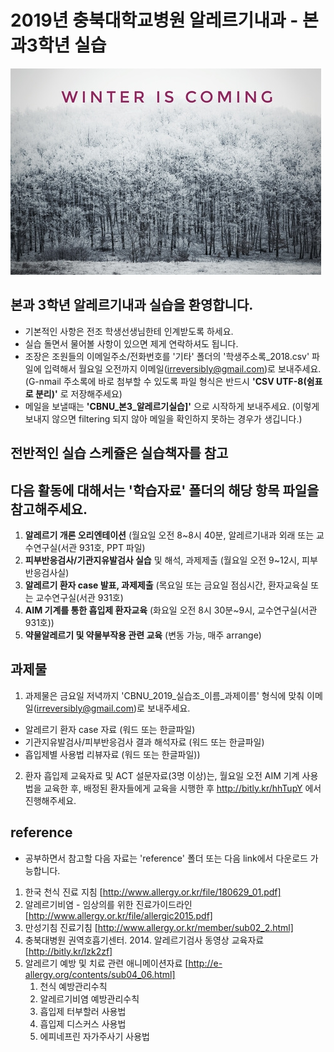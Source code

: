 # 2019년 충북대학교병원 알레르기내과 - 본과3학년 실습

![Winter_is_coming](./img/Winter_is_coming.png)

## 본과 3학년  알레르기내과 실습을 환영합니다. 

- 기본적인 사항은 전조 학생선생님한테 인계받도록 하세요. 
- 실습 돌면서 물어볼 사항이 있으면 제게 연락하셔도 됩니다.
- 조장은 조원들의 이메일주소/전화번호를 '기타' 폴더의 '학생주소록_2018.csv' 파일에 입력해서 월요일 오전까지 이메일(irreversibly@gmail.com)로 보내주세요. (G-nmail 주소록에 바로 첨부할 수 있도록 파일 형식은 반드시 **'CSV UTF-8(쉼표로 분리)'** 로 저장해주세요)
- 메일을 보낼때는 **'CBNU_본3_알레르기실습]'** 으로 시작하게 보내주세요. (이렇게 보내지 않으면 filtering 되지 않아 메일을 확인하지 못하는 경우가 생깁니다.)
  
## 전반적인 실습 스케쥴은 실습책자를 참고
## 다음 활동에 대해서는 '학습자료' 폴더의 해당 항목 파일을 참고해주세요.  

1. **알레르기 개론 오리엔테이션** (월요일 오전 8~8시 40분, 알레르기내과 외래 또는 교수연구실(서관 931호, PPT 파일) 
2. **피부반응검사/기관지유발검사 실습** 및 해석, 과제제출 (월요일 오전 9~12시, 피부반응검사실)
3. **알레르기 환자 case 발표, 과제제출** (목요일 또는 금요일 점심시간, 환자교육실 또는 교수연구실(서관 931호) 
4. **AIM 기계를 통한 흡입제 환자교육** (화요일 오전 8시 30분~9시, 교수연구실(서관 931호))
6. **약물알레르기 및 약물부작용 관련 교육** (변동 가능, 매주 arrange)

## 과제물

1. 과제물은 금요일 저녁까지 'CBNU_2019_실습조_이름_과제이름' 형식에 맞춰 이메일(irreversibly@gmail.com)로 보내주세요.  

- 알레르기 환자 case 자료 (워드 또는 한글파일)
- 기관지유발검사/피부반응검사 결과 해석자료 (워드 또는 한글파일)
- 흡입제별 사용법 리뷰자료 (워드 또는 한글파일))

2. 환자 흡입제 교육자료 및 ACT 설문자료(3명 이상)는, 월요일 오전 AIM 기계 사용법을 교육한 후, 배정된 환자들에게 교육을 시행한 후  http://bitly.kr/hhTupY 에서 진행해주세요.  

## reference 

- 공부하면서 참고할 다음 자료는 'reference' 폴더 또는 다음 link에서 다운로드 가능합니다.  

1. 한국 천식 진료 지침 [http://www.allergy.or.kr/file/180629_01.pdf]
2. 알레르기비염 - 임상의를 위한 진료가이드라인 [http://www.allergy.or.kr/file/allergic2015.pdf]
3. 만성기침 진료기침 [http://www.allergy.or.kr/member/sub02_2.html]
4. 충북대병원 권역호흡기센터. 2014. 알레르기검사 동영상 교육자료 [http://bitly.kr/lzk2zf]
5. 알레르기 예방 및 치료 관련 애니메이션자료 [http://e-allergy.org/contents/sub04_06.html]
   1) 천식 예방관리수칙
   2) 알레르기비염 예방관리수칙
   3) 흡입제 터부할러 사용법
   4) 흡입제 디스커스 사용법
   5) 에피네프린 자가주사기 사용법
